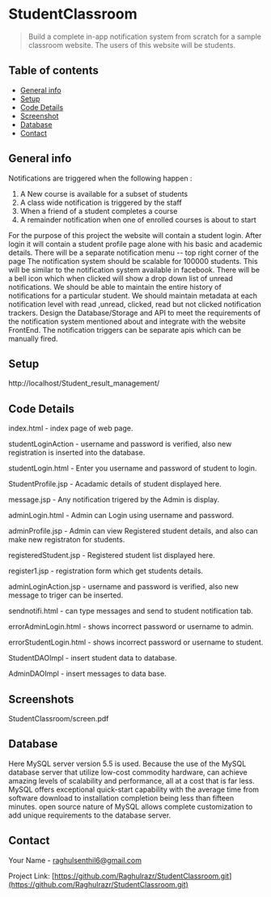# StudentClassroom
> Build a complete in-app notification system from scratch for a sample classroom website.
The users of this website will be students.

## Table of contents
* [General info](#general-info)
* [Setup](#setup)
* [Code Details](#code-details)
* [Screenshot](#screenshot)
* [Database](#database)
* [Contact](#contact)

## General info
Notifications are triggered when the following happen :
1) A New course is available for a subset of students
2) A class wide notification is triggered by the staff
3) When a friend of a student completes a course
4) A remainder notification when one of enrolled courses is about to start

For the purpose of this project the website will contain a student login.
After login it will contain a student profile page alone with his basic and academic details.
There will be a separate notification menu -- top right corner of the page
The notification system should be scalable for 100000 students.
This will be similar to the notification system available in facebook.
There will be a bell icon which when clicked will show a drop down list of unread notifications.
We should be able to maintain the entire history of notifications for a particular student.
We should maintain metadata at each notification level with read ,unread, clicked, read but not
clicked notification trackers.
Design the Database/Storage and API to meet the requirements of the notification system
mentioned about and integrate with the website FrontEnd.
The notification triggers can be separate apis which can be manually fired.


## Setup
http://localhost/Student_result_management/

## Code Details
index.html - index page of web page.

studentLoginAction - username and password is verified, also new registration is inserted into the database.

studentLogin.html - Enter you username and password of student to login.

StudentProfile.jsp - Acadamic details of student displayed here.

message.jsp - Any notification trigered by the Admin is display.

adminLogin.html - Admin can Login using username and password.

adminProfile.jsp - Admin can view Registered student details, and also can make new registraton for students.

registeredStudent.jsp - Registered student list displayed here.

register1.jsp - registration form which get students details.

adminLoginAction.jsp - username and password is verified, also new message to triger can be inserted.

sendnotifi.html - can type messages and send to student notification tab. 

errorAdminLogin.html - shows incorrect password or username to admin.

errorStudentLogin.html - shows incorrect password or username to student.

StudentDAOImpl - insert student data to database.

AdminDAOImpl - insert messages to data base.

## Screenshots
StudentClassroom/screen.pdf

## Database

Here MySQL server version 5.5 is used. Because the use of the MySQL database server that utilize low-cost commodity hardware, can achieve amazing levels of scalability and performance, all at a cost that is far less. MySQL offers exceptional quick-start capability with the average time from software download to installation completion being less than fifteen minutes. open source nature of MySQL allows complete customization to add unique requirements to the database server.

## Contact
Your Name - raghulsenthil6@gmail.com

Project Link: [https://github.com/Raghulrazr/StudentClassroom.git](https://github.com/Raghulrazr/StudentClassroom.git)
